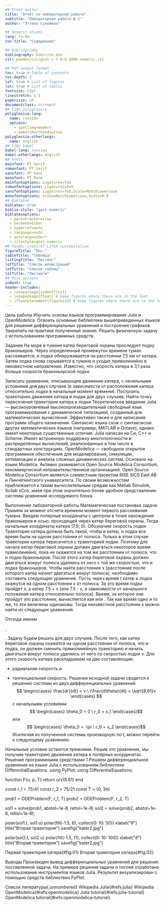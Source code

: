 ```yaml
---
## Front matter
title: "Отчёт по лабораторной работе"
subtitle: "Лабораторная работа № 2"
author: "Эттеев Сулейман"

## Generic otions
lang: ru-RU
toc-title: "Содержание"

## Bibliography
bibliography: bib/cite.bib
csl: pandoc/csl/gost-r-7-0-5-2008-numeric.csl

## Pdf output format
toc: true # Table of contents
toc-depth: 2
lof: true # List of figures
lot: true # List of tables
fontsize: 12pt
linestretch: 1.5
papersize: a4
documentclass: scrreprt
## I18n polyglossia
polyglossia-lang:
  name: russian
  options:
	- spelling=modern
	- babelshorthands=true
polyglossia-otherlangs:
  name: english
## I18n babel
babel-lang: russian
babel-otherlangs: english
## Fonts
mainfont: PT Serif
romanfont: PT Serif
sansfont: PT Sans
monofont: PT Mono
mainfontoptions: Ligatures=TeX
romanfontoptions: Ligatures=TeX
sansfontoptions: Ligatures=TeX,Scale=MatchLowercase
monofontoptions: Scale=MatchLowercase,Scale=0.9
## Biblatex
biblatex: true
biblio-style: "gost-numeric"
biblatexoptions:
  - parentracker=true
  - backend=biber
  - hyperref=auto
  - language=auto
  - autolang=other*
  - citestyle=gost-numeric
## Pandoc-crossref LaTeX customization
figureTitle: "Рис."
tableTitle: "Таблица"
listingTitle: "Листинг"
lofTitle: "Список иллюстраций"
lotTitle: "Список таблиц"
lolTitle: "Листинги"
## Misc options
indent: true
header-includes:
  - \usepackage{indentfirst}
  - \usepackage{float} # keep figures where there are in the text
  - \floatplacement{figure}{H} # keep figures where there are in the text
---
```

Цель работы
Изучить основы языков программирования Julia и OpenModelica. Освоить основные библиотеки вышеприведенных языков для решения дифференциальных уравнений и построения графиков. Закрепить на практике полученный знания. Решить физическую задачу с использованием программных средств.

Задание
На море в тумане катер береговой охраны преследует лодку браконьеров. Через определенный промежуток времени туман рассеивается, и лодка обнаруживается на расстоянии 7,5 км от катера. Затем лодка снова скрывается в тумане и уходит прямолинейно в неизвестном направлении. Известно, что скорость катера в 3,1 раза больше скорости браконьерской лодки.

Записать уравнение, описывающее движение катера, с начальными условиями для двух случаев (в зависимости от расположения катера относительно лодки в начальный момент времени).
Построить траекторию движения катера и лодки для двух случаев.
Найти точку пересечения траектории катера и лодки
Теоретическое введение
Julia — высокоуровневый высокопроизводительный свободный язык программирования с динамической типизацией, созданный для математических вычислений. Эффективен также и для написания программ общего назначения. Синтаксис языка схож с синтаксисом других математических языков (например, MATLAB и Octave), однако имеет некоторые существенные отличия. Julia написан на Си, C++ и Scheme. Имеет встроенную поддержку многопоточности и распределённых вычислений, реализованные в том числе в стандартных конструкциях.
OpenModelica — свободное открытое программное обеспечение для моделирования, симуляции, оптимизации и анализа сложных динамических систем. Основано на языке Modelica. Активно развивается Open Source Modelica Consortium, некоммерческой неправительственной организацией. Open Source Modelica Consortium является совместным проектом RISE SICS East AB и Линчёпингского университета. По своим возможностям приближается к таким вычислительным средам как Matlab Simulink, Scilab xCos, имея при этом значительно более удобное представление системы уравнений исследуемого блока.

Выполнение лабораторной работы
Математическая постановка задачи
Примем за момент отсчета времени момент первого рассеивания тумана.
Введем полярные координаты с центром в точке нахождения браконьеров и осью, проходящей через катер береговой охраны. Тогда начальные координаты катера (7.5; 0). Обозначим скорость лодки 
Траектория катера должна быть такой, чтобы и катер, и лодка все время были на одном расстоянии от полюса. Только в этом случае траектория катера пересечется с траекторией лодки. Поэтому для начала катер береговой охраны должен двигаться некоторое время прямолинейно, пока не окажется на том же расстоянии от полюса, что и лодка браконьеров. После этого катер береговой охраны должен двигаться вокруг полюса удаляясь от него с той же скоростью, что и лодка браконьеров.
Чтобы найти расстояние x (расстояние после которого катер начнет двигаться вокруг полюса), необходимо составить следующие уравнение. Пусть через время t катер и лодка окажутся на одном расстоянии x от полюса. За это время лодка пройдет x, а катер 7.5 + x (или 7.5 - x, в зависимости от начального положения катера относительно полюса). Время, за которое они пройдут это расстояние, вычисляется как 
 или 
. Так как время одно и то же, то эти величины одинаковы. Тогда неизвестное расстояние x можно найти из следующих уравнений:
 
 
 
 
Отсюда имеем 
 
, 
 
. Задачу будем решать для двух случаев.
После того, как катер береговой охраны окажется на одном расстоянии от полюса, что и лодка, он должен сменить прямолинейную траекторию и начать двигаться вокруг полюса удаляясь от него со скоростью лодки v. Для этого скорость катера раскладываем на две составляющие: 
 
 - радиальная скорость и 
 
 - тангенциальная скорость.
Решение исходной задачи сводится к решению системы из двух дифференциальных уравнений $$ \begin{cases} \frac{dr}{dt} = v \ r\frac{d\theta}{dt} = \sqrt{8.61}v \end{cases} $$ с начальными условиями $$ \begin{cases} \theta_0 = 0 \ r_0 = x_1 \end{cases}$$ или $$ \begin{cases} \theta_0 = -\pi \ r_0 = x_2 \end{cases}$$ Исключая из полученной системы производную по t, можно перейти к следующему уравнению:
 
 
Начальные условия остаются прежними. Решив это уравнение, мы получим траекторию движения катера в полярных координатах.
Решение программными средствами
1.Решаем дифференциальное уравнение на языке Julia с использованием библиотеки DifferentialEquations.
using PyPlot;
using DifferentialEquations;

function F(u, p, T)
return u/√(8.61)
end

const r_1 = 75/41
const r_2 = 75/21
const T = (0, 3π)

prob1 = ODEProblem(F, r_1, T)
prob2 = ODEProblem(F, r_2, T)

sol1 = solve(prob1, abstol=1e-8, reltol=1e-8)
sol2 = solve(prob2, abstol=1e-8, reltol=1e-8);

polar(sol1.t, sol1.u)
polar(fill(-1.5, 6), collect(0: 10: 50))
xlabel("$\theta$")
title("Вторая траектория")
savefig("kater2.jpg")

polar(sol2.t, sol2.u)
polar(fill(-1.5, 11), collect(0: 10: 100))
xlabel("$\theta$")
title("Вторая траектория")
savefig("kater2.jpg")

Первая траектория катера{#fig:01} Вторая траектория катера{#fig:02}

Выводы
Произведен вывод дифференциальных уравнений для решения поставленной задачи. На примере решения задачи о погоне отработано использование инструментов языков Julia. Результат визуализирован с помощью средств библиотеки PyPlot.

Список литературы{.unnumbered}
Wikipedia Julia{#refs:julia}
Wikipedia OpenModelica{#refs:openmodelica}
Julia tutorial{#refs:julia-tutorial}
OpenModelica tutorial{#refs:openmodelica-tutorial}
